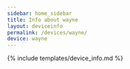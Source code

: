 ```yaml
---
sidebar: home_sidebar
title: Info about wayne
layout: deviceinfo
permalink: /devices/wayne/
device: wayne
---
```

{% include templates/device_info.md %}
